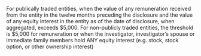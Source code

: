 For publically traded entities, when the value of any remuneration received from the entity in the twelve months preceding the disclosure and the value of any equity interest in the entity as of the date of disclosure, when aggregated, exceeds $5,000.  For non-publicly traded entities, the threshold is $5,000 for remuneration or when the investigator, investigator’s spouse or immediate family members hold ANY equity interest (e.g. stock, stock option, or other ownership interest)
